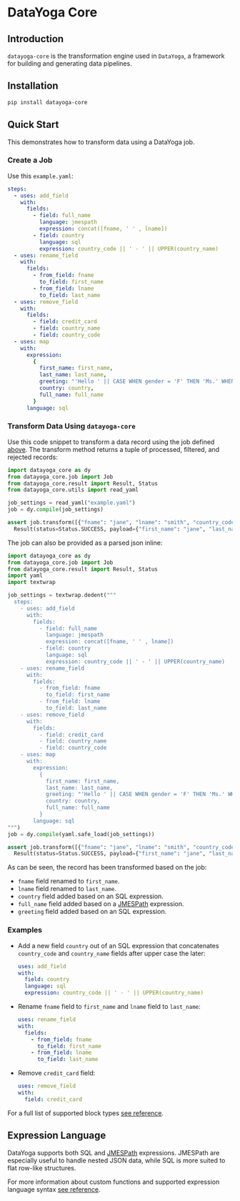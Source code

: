 # DataYoga Core

## Introduction

`datayoga-core` is the transformation engine used in `DataYoga`, a framework for building and generating data pipelines.

## Installation

```bash
pip install datayoga-core
```

## Quick Start

This demonstrates how to transform data using a DataYoga job.

### Create a Job

Use this `example.yaml`:

```yaml
steps:
  - uses: add_field
    with:
      fields:
        - field: full_name
          language: jmespath
          expression: concat([fname, ' ' , lname])
        - field: country
          language: sql
          expression: country_code || ' - ' || UPPER(country_name)
  - uses: rename_field
    with:
      fields:
        - from_field: fname
          to_field: first_name
        - from_field: lname
          to_field: last_name
  - uses: remove_field
    with:
      fields:
        - field: credit_card
        - field: country_name
        - field: country_code
  - uses: map
    with:
      expression:
        {
          first_name: first_name,
          last_name: last_name,
          greeting: "'Hello ' || CASE WHEN gender = 'F' THEN 'Ms.' WHEN gender = 'M' THEN 'Mr.' ELSE 'N/A' END || ' ' || full_name",
          country: country,
          full_name: full_name
        }
      language: sql
```

### Transform Data Using `datayoga-core`

Use this code snippet to transform a data record using the job defined [above](#create-a-job). The transform method returns a tuple of processed, filtered, and rejected records:

```python
import datayoga_core as dy
from datayoga_core.job import Job
from datayoga_core.result import Result, Status
from datayoga_core.utils import read_yaml

job_settings = read_yaml("example.yaml")
job = dy.compile(job_settings)

assert job.transform([{"fname": "jane", "lname": "smith", "country_code": 1, "country_name": "usa", "credit_card": "1234-5678-0000-9999", "gender": "F"}]).processed == [
  Result(status=Status.SUCCESS, payload={"first_name": "jane", "last_name": "smith", "country": "1 - USA", "full_name": "jane smith", "greeting": "Hello Ms. jane smith"})]
```

The job can also be provided as a parsed json inline:

```python
import datayoga_core as dy
from datayoga_core.job import Job
from datayoga_core.result import Result, Status
import yaml
import textwrap

job_settings = textwrap.dedent("""
  steps:
    - uses: add_field
      with:
        fields:
          - field: full_name
            language: jmespath
            expression: concat([fname, ' ' , lname])
          - field: country
            language: sql
            expression: country_code || ' - ' || UPPER(country_name)
    - uses: rename_field
      with:
        fields:
          - from_field: fname
            to_field: first_name
          - from_field: lname
            to_field: last_name
    - uses: remove_field
      with:
        fields:
          - field: credit_card
          - field: country_name
          - field: country_code
    - uses: map
      with:
        expression:
          {
            first_name: first_name,
            last_name: last_name,
            greeting: "'Hello ' || CASE WHEN gender = 'F' THEN 'Ms.' WHEN gender = 'M' THEN 'Mr.' ELSE 'N/A' END || ' ' || full_name",
            country: country,
            full_name: full_name
          }
        language: sql
""")
job = dy.compile(yaml.safe_load(job_settings))

assert job.transform([{"fname": "jane", "lname": "smith", "country_code": 1, "country_name": "usa", "credit_card": "1234-5678-0000-9999", "gender": "F"}]).processed == [
  Result(status=Status.SUCCESS, payload={"first_name": "jane", "last_name": "smith", "country": "1 - USA", "full_name": "jane smith", "greeting": "Hello Ms. jane smith"})]
```

As can be seen, the record has been transformed based on the job:

- `fname` field renamed to `first_name`.
- `lname` field renamed to `last_name`.
- `country` field added based on an SQL expression.
- `full_name` field added based on a [JMESPath](https://jmespath.org/) expression.
- `greeting` field added based on an SQL expression.

### Examples

- Add a new field `country` out of an SQL expression that concatenates `country_code` and `country_name` fields after upper case the later:

  ```yaml
  uses: add_field
  with:
    field: country
    language: sql
    expression: country_code || ' - ' || UPPER(country_name)
  ```

- Rename `fname` field to `first_name` and `lname` field to `last_name`:

  ```yaml
  uses: rename_field
  with:
    fields:
      - from_field: fname
        to_field: first_name
      - from_field: lname
        to_field: last_name
  ```

- Remove `credit_card` field:

  ```yaml
  uses: remove_field
  with:
    field: credit_card
  ```

For a full list of supported block types [see reference](https://datayoga-io.github.io/library).

## Expression Language

DataYoga supports both SQL and [JMESPath](https://jmespath.org/) expressions. JMESPath are especially useful to handle nested JSON data, while SQL is more suited to flat row-like structures.

For more information about custom functions and supported expression language syntax [see reference](https://datayoga-io.github.io/expressions).
